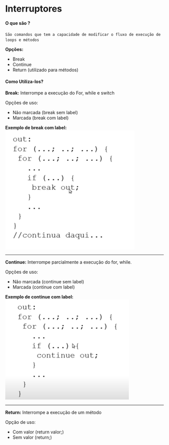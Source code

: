 <h1>Interruptores</h1>

<h4>O que são ?</h4>

`São comandos que tem a capacidade de modificar o fluxo de execução de loops e métodos`

<b>Opções:</b>

- Break
- Continue
- Return (utilizado para métodos)

<h4>Como Utiliza-los?</h4>

<b>Break:</b> Interrompe a execução do For, while e switch

Opções de uso:
- Não marcada (break sem label)
- Marcada (break com label)

<b>Exemplo de break com label:</b>
<img src="exemploBreak.png"></img>

<hr>

<b>Continue:</b> Interrompe parcialmente a execução do for, while.

Opções de uso:
- Não marcada (continue sem label)
- Marcada (continue com label)

<b>Exemplo de continue com label:</b>
<img src="exemploContinue.png"></img>

<hr>

<b>Return:</b> Interrompe a execução de um método

Opção de uso:
- Com valor (return valor;)
- Sem valor (return;)